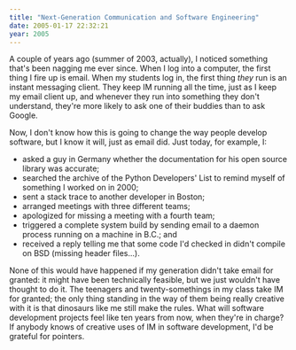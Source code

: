 ```yaml
---
title: "Next-Generation Communication and Software Engineering"
date: 2005-01-17 22:32:21
year: 2005
---
```

A couple of years ago (summer of 2003, actually), I noticed something that's been nagging me ever since.  When I log into a computer, the first thing I fire up is email.  When my students log in, the first thing <em>they</em> run is an instant messaging client.  They keep IM running all the time, just as I keep my email client up, and whenever they run into something they don't understand, they're more likely to ask one of their buddies than to ask Google.

Now, I don't know how this is going to change the way people develop software, but I know it will, just as email did.  Just today, for example, I:
<ul>
	<li>asked a guy in Germany whether the documentation for his open source library was accurate;</li>
	<li>searched the archive of the Python Developers' List to remind myself of something I worked on in 2000;</li>
	<li>sent a stack trace to another developer in Boston;</li>
	<li>arranged meetings with three different teams;</li>
	<li>apologized for missing a meeting with a fourth team;</li>
	<li>triggered a complete system build by sending email to a daemon process running on a machine in B.C.; and</li>
	<li>received a reply telling me that some code I'd checked in didn't compile on BSD (missing header files...).</li>
</ul>
None of this would have happened if my generation didn't take email for granted: it might have been technically feasible, but we just wouldn't have thought to do it.  The teenagers and twenty-somethings in my class take IM for granted; the only thing standing in the way of them being really creative with it is that dinosaurs like me still make the rules.  What will software development projects feel like ten years from now, when they're in charge?  If anybody knows of creative uses of IM in software development, I'd be grateful for pointers.
